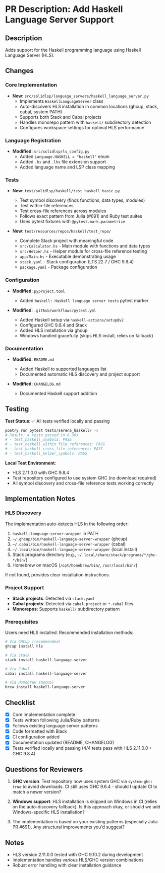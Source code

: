 # PR Description: Add Haskell Language Server Support

## Description

Adds support for the Haskell programming language using Haskell Language Server (HLS).

## Changes

### Core Implementation
- **New**: `src/solidlsp/language_servers/haskell_language_server.py`
  - Implements `HaskellLanguageServer` class
  - Auto-discovers HLS installation in common locations (ghcup, stack, cabal, system PATH)
  - Supports both Stack and Cabal projects
  - Handles monorepo pattern with `haskell/` subdirectory detection
  - Configures workspace settings for optimal HLS performance

### Language Registration
- **Modified**: `src/solidlsp/ls_config.py`
  - Added `Language.HASKELL = "haskell"` enum
  - Added `.hs` and `.lhs` file extension support
  - Added language name and LSP class mapping

### Tests
- **New**: `test/solidlsp/haskell/test_haskell_basic.py`
  - Test symbol discovery (finds functions, data types, modules)
  - Test within-file references
  - Test cross-file references across modules
  - Follows exact pattern from Julia (#691) and Ruby test suites
  - Uses pytest fixtures with `@pytest.mark.parametrize`

- **New**: `test/resources/repos/haskell/test_repo/`
  - Complete Stack project with meaningful code
  - `src/Calculator.hs` - Main module with functions and data types
  - `src/Helper.hs` - Helper module for cross-file reference testing
  - `app/Main.hs` - Executable demonstrating usage
  - `stack.yaml` - Stack configuration (LTS 22.7 / GHC 9.6.4)
  - `package.yaml` - Package configuration

### Configuration
- **Modified**: `pyproject.toml`
  - Added `haskell: Haskell language server tests` pytest marker

- **Modified**: `.github/workflows/pytest.yml`
  - Added Haskell setup via `haskell-actions/setup@v2`
  - Configured GHC 9.6.4 and Stack
  - Added HLS installation via ghcup
  - Windows handled gracefully (skips HLS install, relies on fallback)

### Documentation
- **Modified**: `README.md`
  - Added Haskell to supported languages list
  - Documented automatic HLS discovery and project support

- **Modified**: `CHANGELOG.md`
  - Documented Haskell support addition

## Testing

**Test Status**: ✅ All tests verified locally and passing

```bash
poetry run pytest tests/serena_haskell/ -v
# Result: 4 tests passed in 6.86s
# - test_haskell_symbols: PASS
# - test_haskell_within_file_references: PASS
# - test_haskell_cross_file_references: PASS
# - test_haskell_helper_symbols: PASS
```

**Local Test Environment**:
- HLS 2.11.0.0 with GHC 9.8.4
- Test repository configured to use system GHC (no download required)
- All symbol discovery and cross-file reference tests working correctly

## Implementation Notes

### HLS Discovery
The implementation auto-detects HLS in the following order:
1. `haskell-language-server-wrapper` in PATH
2. `~/.ghcup/bin/haskell-language-server-wrapper` (ghcup)
3. `~/.cabal/bin/haskell-language-server-wrapper` (cabal)
4. `~/.local/bin/haskell-language-server-wrapper` (local install)
5. Stack programs directory (e.g., `~/.local/share/stack/programs/*/ghc-*/bin/`)
6. Homebrew on macOS (`/opt/homebrew/bin/`, `/usr/local/bin/`)

If not found, provides clear installation instructions.

### Project Support
- **Stack projects**: Detected via `stack.yaml`
- **Cabal projects**: Detected via `cabal.project` or `*.cabal` files
- **Monorepos**: Supports `haskell/` subdirectory pattern

### Prerequisites
Users need HLS installed. Recommended installation methods:
```bash
# Via GHCup (recommended)
ghcup install hls

# Via Stack
stack install haskell-language-server

# Via Cabal
cabal install haskell-language-server

# Via Homebrew (macOS)
brew install haskell-language-server
```

## Checklist

- [x] Core implementation complete
- [x] Tests written following Julia/Ruby patterns
- [x] Follows existing language server patterns
- [x] Code formatted with Black
- [x] CI configuration added
- [x] Documentation updated (README, CHANGELOG)
- [x] Tests verified locally and passing (4/4 tests pass with HLS 2.11.0.0 + GHC 9.8.4)

## Questions for Reviewers

1. **GHC version**: Test repository now uses system GHC via `system-ghc: true` to avoid downloads. CI still uses GHC 9.6.4 - should I update CI to match a newer version?

2. **Windows support**: HLS installation is skipped on Windows in CI (relies on the auto-discovery fallback). Is this approach okay, or should we add Windows-specific HLS installation?

3. The implementation is based on your existing patterns (especially Julia PR #691). Any structural improvements you'd suggest?

## Notes

- HLS version 2.11.0.0 tested with GHC 9.10.2 during development
- Implementation handles various HLS/GHC version combinations
- Robust error handling with clear installation guidance
